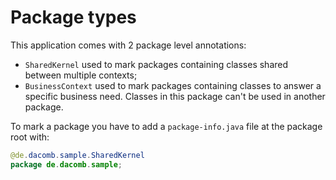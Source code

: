 # Package types

This application comes with 2 package level annotations:  

* `SharedKernel` used to mark packages containing classes shared between multiple contexts;
* `BusinessContext` used to mark packages containing classes to answer a specific business need. Classes in this package can't be used in another package.

To mark a package you have to add a `package-info.java` file at the package root with:  

```java
@de.dacomb.sample.SharedKernel
package de.dacomb.sample;
```
